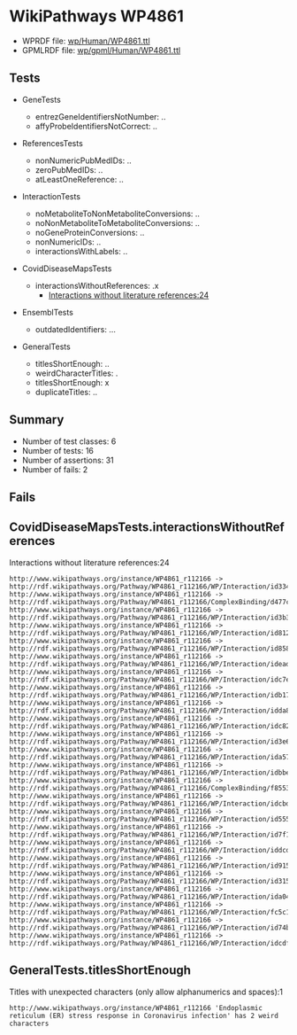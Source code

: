 # WikiPathways WP4861

* WPRDF file: [wp/Human/WP4861.ttl](../wp/Human/WP4861.ttl)
* GPMLRDF file: [wp/gpml/Human/WP4861.ttl](../wp/gpml/Human/WP4861.ttl)

## Tests

* GeneTests
    * entrezGeneIdentifiersNotNumber: ..
    * affyProbeIdentifiersNotCorrect: ..

* ReferencesTests
    * nonNumericPubMedIDs: ..
    * zeroPubMedIDs: ..
    * atLeastOneReference: ..

* InteractionTests
    * noMetaboliteToNonMetaboliteConversions: ..
    * noNonMetaboliteToMetaboliteConversions: ..
    * noGeneProteinConversions: ..
    * nonNumericIDs: ..
    * interactionsWithLabels: ..

* CovidDiseaseMapsTests
    * interactionsWithoutReferences: .x
        * [Interactions without literature references:24](#2e295b60)

* EnsemblTests
    * outdatedIdentifiers: ...

* GeneralTests
    * titlesShortEnough: ..
    * weirdCharacterTitles: .
    * titlesShortEnough: x
    * duplicateTitles: ..

## Summary

* Number of test classes: 6
* Number of tests: 16
* Number of assertions: 31
* Number of fails: 2

## Fails

<a name="2e295b60" />

## CovidDiseaseMapsTests.interactionsWithoutReferences

Interactions without literature references:24
```
http://www.wikipathways.org/instance/WP4861_r112166 -> http://rdf.wikipathways.org/Pathway/WP4861_r112166/WP/Interaction/id334c961f
http://www.wikipathways.org/instance/WP4861_r112166 -> http://rdf.wikipathways.org/Pathway/WP4861_r112166/ComplexBinding/d477c
http://www.wikipathways.org/instance/WP4861_r112166 -> http://rdf.wikipathways.org/Pathway/WP4861_r112166/WP/Interaction/id3b399cfb
http://www.wikipathways.org/instance/WP4861_r112166 -> http://rdf.wikipathways.org/Pathway/WP4861_r112166/WP/Interaction/id8122cdf4
http://www.wikipathways.org/instance/WP4861_r112166 -> http://rdf.wikipathways.org/Pathway/WP4861_r112166/WP/Interaction/id858a8309
http://www.wikipathways.org/instance/WP4861_r112166 -> http://rdf.wikipathways.org/Pathway/WP4861_r112166/WP/Interaction/idead04e33
http://www.wikipathways.org/instance/WP4861_r112166 -> http://rdf.wikipathways.org/Pathway/WP4861_r112166/WP/Interaction/idc7e2ae4
http://www.wikipathways.org/instance/WP4861_r112166 -> http://rdf.wikipathways.org/Pathway/WP4861_r112166/WP/Interaction/idb174dd6a
http://www.wikipathways.org/instance/WP4861_r112166 -> http://rdf.wikipathways.org/Pathway/WP4861_r112166/WP/Interaction/idda829af2
http://www.wikipathways.org/instance/WP4861_r112166 -> http://rdf.wikipathways.org/Pathway/WP4861_r112166/WP/Interaction/idc828ca15
http://www.wikipathways.org/instance/WP4861_r112166 -> http://rdf.wikipathways.org/Pathway/WP4861_r112166/WP/Interaction/id3e604b90
http://www.wikipathways.org/instance/WP4861_r112166 -> http://rdf.wikipathways.org/Pathway/WP4861_r112166/WP/Interaction/ida575a860
http://www.wikipathways.org/instance/WP4861_r112166 -> http://rdf.wikipathways.org/Pathway/WP4861_r112166/WP/Interaction/idbbefaff4
http://www.wikipathways.org/instance/WP4861_r112166 -> http://rdf.wikipathways.org/Pathway/WP4861_r112166/ComplexBinding/f8553
http://www.wikipathways.org/instance/WP4861_r112166 -> http://rdf.wikipathways.org/Pathway/WP4861_r112166/WP/Interaction/idcbd96fe9
http://www.wikipathways.org/instance/WP4861_r112166 -> http://rdf.wikipathways.org/Pathway/WP4861_r112166/WP/Interaction/id5555a7cf
http://www.wikipathways.org/instance/WP4861_r112166 -> http://rdf.wikipathways.org/Pathway/WP4861_r112166/WP/Interaction/id7f19c7ea
http://www.wikipathways.org/instance/WP4861_r112166 -> http://rdf.wikipathways.org/Pathway/WP4861_r112166/WP/Interaction/iddcd631b5
http://www.wikipathways.org/instance/WP4861_r112166 -> http://rdf.wikipathways.org/Pathway/WP4861_r112166/WP/Interaction/id915467c9
http://www.wikipathways.org/instance/WP4861_r112166 -> http://rdf.wikipathways.org/Pathway/WP4861_r112166/WP/Interaction/id315b7e46
http://www.wikipathways.org/instance/WP4861_r112166 -> http://rdf.wikipathways.org/Pathway/WP4861_r112166/WP/Interaction/ida0444a3e
http://www.wikipathways.org/instance/WP4861_r112166 -> http://rdf.wikipathways.org/Pathway/WP4861_r112166/WP/Interaction/fc5c1
http://www.wikipathways.org/instance/WP4861_r112166 -> http://rdf.wikipathways.org/Pathway/WP4861_r112166/WP/Interaction/id74bb08d8
http://www.wikipathways.org/instance/WP4861_r112166 -> http://rdf.wikipathways.org/Pathway/WP4861_r112166/WP/Interaction/idcdf3e573

```
<a name="f4b9ef37" />

## GeneralTests.titlesShortEnough

Titles with unexpected characters (only allow alphanumerics and spaces):1
```
http://www.wikipathways.org/instance/WP4861_r112166 'Endoplasmic reticulum (ER) stress response in Coronavirus infection' has 2 weird characters

```
